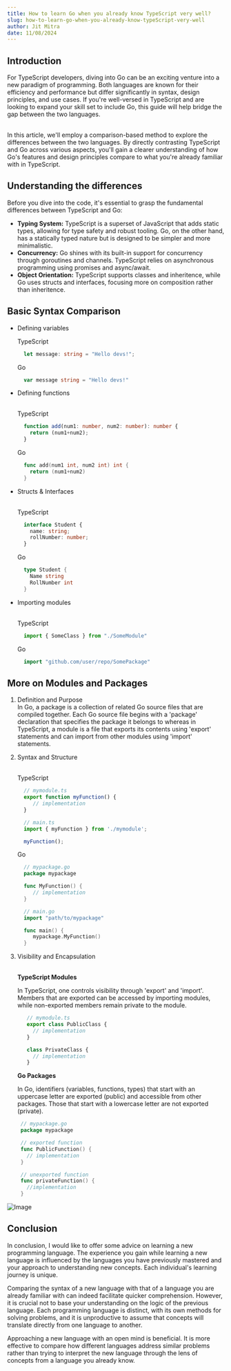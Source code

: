 ```yaml
---
title: How to learn Go when you already know TypeScript very well?
slug: how-to-learn-go-when-you-already-know-typeScript-very-well
author: Jit Mitra
date: 11/08/2024
---
```


## Introduction

For TypeScript developers, diving into Go can be an exciting venture into a new paradigm of programming. Both languages are known for their efficiency and performance but differ significantly in syntax, design principles, and use cases. If you're well-versed in TypeScript and are looking to expand your skill set to include Go, this guide will help bridge the gap between the two languages. <br/> <br/>

In this article, we'll employ a comparison-based method to explore the differences between the two languages. By directly contrasting TypeScript and Go across various aspects, you'll gain a clearer understanding of how Go's features and design principles compare to what you're already familiar with in TypeScript.

## Understanding the differences

Before you dive into the code, it's essential to grasp the fundamental differences between TypeScript and Go:

- **Typing System:** TypeScript is a superset of JavaScript that adds static types, allowing for type safety and robust tooling. Go, on the other hand, has a statically typed nature but is designed to be simpler and more minimalistic.   
- **Concurrency:** Go shines with its built-in support for concurrency through goroutines and channels. TypeScript relies on asynchronous programming using promises and async/await.   
- **Object Orientation:** TypeScript supports classes and inheritence, while Go uses structs and interfaces, focusing more on composition rather than inheritence.

## Basic Syntax Comparison

- Defining variables <br/>
  
  TypeScript
  
  ```typescript
    let message: string = "Hello devs!";
  ```

  Go
  
  ```go
    var message string = "Hello devs!"
  ```
- Defining functions <br/> <br/>
  
  TypeScript
  
  ```typescript
    function add(num1: number, num2: number): number {
      return (num1+num2);
    }
  ```

  Go
  
  ```go
    func add(num1 int, num2 int) int {
      return (num1+num2)
    }
  ```
- Structs & Interfaces <br/> <br/>
 
  TypeScript
  
  ```typescript
    interface Student {
      name: string;
      rollNumber: number;
    }
  ```

  Go
  
  ```go
    type Student {
      Name string
      RollNumber int
    }
  ```

- Importing modules <br/> <br/>
  
  TypeScript
  
  ```typescript
    import { SomeClass } from "./SomeModule"
  ```

  Go
  
  ```go
    import "github.com/user/repo/SomePackage"
  ```

## More on Modules and Packages

1. Definition and Purpose  
   In Go, a package is a collection of related Go source files that are compiled together. Each Go source file begins with a 'package' declaration that specifies the package it belongs to whereas in TypeScript, a module is a file that exports its contents using 'export' statements and can import from other modules using 'import' statements.

2. Syntax and Structure <br/> <br/>
  
   TypeScript

   ```typescript
     // mymodule.ts
     export function myFunction() {
        // implementation
     }

     // main.ts
     import { myFunction } from './mymodule';

     myFunction();
   ```
   
   Go

   ```go
     // mypackage.go
     package mypackage

     func MyFunction() {
        // implementation
     }

     // main.go
     import "path/to/mypackage"

     func main() {
        mypackage.MyFunction()
     }
   ```

4. Visibility and Encapsulation <br/> <br/>
   
   **TypeScript Modules** <br/>
 
   In TypeScript, one controls visibility through 'export' and 'import'. Members that are exported can be accessed by importing modules, while non-exported members remain private to the module.

   ```typescript
      // mymodule.ts
      export class PublicClass {
        // implementation
      }

      class PrivateClass {
        // implementation
      }
   ```
   
   **Go Packages** <br/>

   In Go, identifiers (variables, functions, types) that start with an uppercase letter are exported (public) and accessible from other packages. Those that start with a lowercase letter are not exported (private).

   ```go
    // mypackage.go
    package mypackage

    // exported function
    func PublicFunction() {
      // implementation
    }

    // unexported function
    func privateFunction() {
      //implementation
    }
   ```

  ![Image](https://images.pexels.com/photos/26312405/pexels-photo-26312405/free-photo-of-man-with-bicycle-relaxing-over-lake-in-summer.jpeg?auto=compress&cs=tinysrgb&w=1260&h=750&dpr=1)
 
## Conclusion

In conclusion, I would like to offer some advice on learning a new programming language. The experience you gain while learning a new language is influenced by the languages you have previously mastered and your approach to understanding new concepts. Each individual's learning journey is unique.

Comparing the syntax of a new language with that of a language you are already familiar with can indeed facilitate quicker comprehension. However, it is crucial not to base your understanding on the logic of the previous language. Each programming language is distinct, with its own methods for solving problems, and it is unproductive to assume that concepts will translate directly from one language to another.

Approaching a new language with an open mind is beneficial. It is more effective to compare how different languages address similar problems rather than trying to interpret the new language through the lens of concepts from a language you already know.

